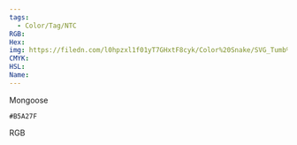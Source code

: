 ```yaml
---
tags:
  - Color/Tag/NTC
RGB:
Hex:
img: https://filedn.com/l0hpzxl1f01yT7GHxtF8cyk/Color%20Snake/SVG_Tumb%20Mass%20No%20Name/B5A27F.svg
CMYK:
HSL:
Name:
---
```

Mongoose
```palette
#B5A27F
```
RGB

